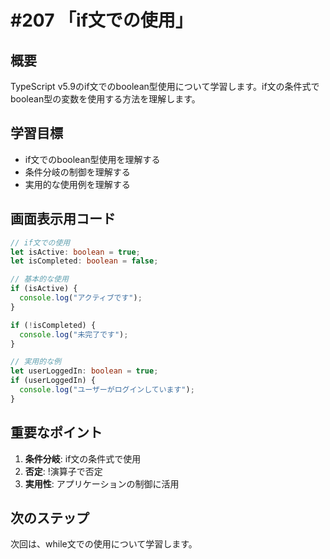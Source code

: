 # #207 「if文での使用」

## 概要
TypeScript v5.9のif文でのboolean型使用について学習します。if文の条件式でboolean型の変数を使用する方法を理解します。

## 学習目標
- if文でのboolean型使用を理解する
- 条件分岐の制御を理解する
- 実用的な使用例を理解する

## 画面表示用コード

```typescript
// if文での使用
let isActive: boolean = true;
let isCompleted: boolean = false;

// 基本的な使用
if (isActive) {
  console.log("アクティブです");
}

if (!isCompleted) {
  console.log("未完了です");
}

// 実用的な例
let userLoggedIn: boolean = true;
if (userLoggedIn) {
  console.log("ユーザーがログインしています");
}
```

## 重要なポイント
1. **条件分岐**: if文の条件式で使用
2. **否定**: !演算子で否定
3. **実用性**: アプリケーションの制御に活用

## 次のステップ
次回は、while文での使用について学習します。
